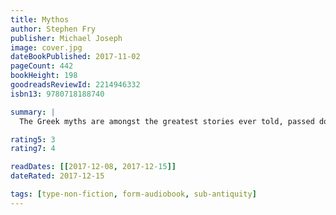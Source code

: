 ```yaml
---
title: Mythos
author: Stephen Fry
publisher: Michael Joseph
image: cover.jpg
dateBookPublished: 2017-11-02
pageCount: 442
bookHeight: 198
goodreadsReviewId: 2214946332
isbn13: 9780718188740

summary: |
  The Greek myths are amongst the greatest stories ever told, passed down through millennia and inspiring writers and artists as varied as Shakespeare, Michelangelo, James Joyce and Walt Disney. They are embedded deeply in the traditions, tales and cultural DNA of the West. You'll fall in love with Zeus, marvel at the birth of Athena, wince at Cronus and Gaia's revenge on Ouranos, weep with King Midas and hunt with the beautiful and ferocious Artemis. Spellbinding, informative and moving, Stephen Fry's Mythos perfectly captures these stories for the modern age - in all their rich and deeply human relevance.

rating5: 3
rating7: 4

readDates: [[2017-12-08, 2017-12-15]]
dateRated: 2017-12-15

tags: [type-non-fiction, form-audiobook, sub-antiquity]
---
```

